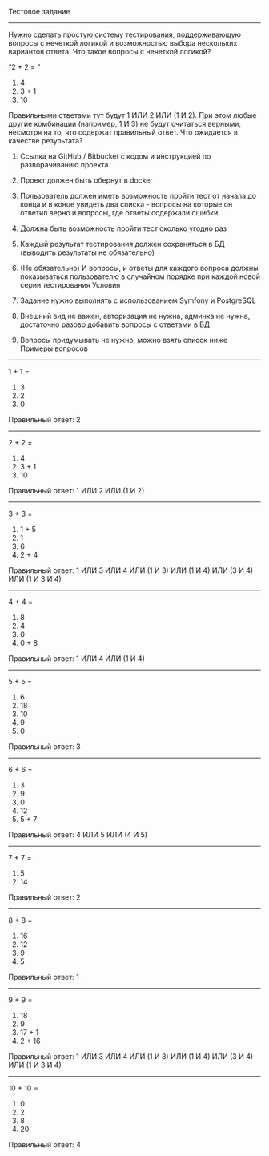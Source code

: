 Тестовое задание
________________

Нужно сделать простую систему тестирования, поддерживающую вопросы с нечеткой логикой и возможностью выбора нескольких вариантов ответа. 
Что такое вопросы с нечеткой логикой?


“2 + 2 = ”


1. 4
2. 3 + 1
3. 10


Правильными ответами тут будут 1 ИЛИ 2 ИЛИ (1 И 2). При этом любые другие комбинации (например, 1 И 3) не будут считаться верными, несмотря на то, что содержат правильный ответ.
Что ожидается в качестве результата?


1. Cсылка на GitHub / Bitbucket с кодом и инструкцией по разворачиванию проекта
2. Проект должен быть обернут в docker
3. Пользователь должен иметь возможность пройти тест от начала до конца и в конце увидеть два списка - вопросы на которые он ответил верно и вопросы, где ответы содержали ошибки.
4. Должна быть возможность пройти тест сколько угодно раз 
5. Каждый результат тестирования должен сохраняться в БД (выводить результаты не обязательно)
6. (Не обязательно) И вопросы, и ответы для каждого вопроса должны показываться пользователю в случайном порядке при каждой новой серии тестирования
Условия


1. Задание нужно выполнять с использованием Symfony и PostgreSQL
2. Внешний вид не важен, авторизация не нужна, админка не нужна, достаточно разово добавить вопросы с ответами в БД
3. Вопросы придумывать не нужно, можно взять список ниже
Примеры вопросов
________________


1 + 1 = 


1. 3
2. 2
3. 0


Правильный ответ: 2
________________




2 + 2 = 


1. 4
2. 3 + 1
3. 10


Правильный ответ: 1 ИЛИ 2 ИЛИ (1 И 2)
________________




3 + 3 = 


1. 1 + 5
2. 1
3. 6
4. 2 + 4


Правильный ответ: 1 ИЛИ 3 ИЛИ 4 ИЛИ (1 И 3) ИЛИ (1 И 4) ИЛИ (3 И 4) ИЛИ (1 И 3 И 4)
________________




4 + 4 = 


1. 8
2. 4
3. 0
4. 0 + 8


Правильный ответ: 1 ИЛИ 4 ИЛИ (1 И 4)
________________










5 + 5 = 


1. 6
2. 18
3. 10
4. 9
5. 0


Правильный ответ: 3
________________




6 + 6 = 


1. 3
2. 9
3. 0
4. 12
5. 5 + 7


Правильный ответ: 4 ИЛИ 5 ИЛИ (4 И 5)
________________




7 + 7 = 


1. 5
2. 14


Правильный ответ: 2
________________




8 + 8 = 


1. 16
2. 12
3. 9
4. 5


Правильный ответ: 1
________________












9 + 9 = 


1. 18
2. 9
3. 17 + 1
4. 2 + 16


Правильный ответ: 1 ИЛИ 3 ИЛИ 4 ИЛИ (1 И 3) ИЛИ (1 И 4) ИЛИ (3 И 4) ИЛИ (1 И 3 И 4)
________________




10 + 10 = 


1. 0
2. 2
3. 8
4. 20


Правильный ответ: 4